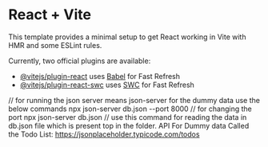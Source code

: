 # React + Vite

This template provides a minimal setup to get React working in Vite with HMR and some ESLint rules.

Currently, two official plugins are available:

- [@vitejs/plugin-react](https://github.com/vitejs/vite-plugin-react/blob/main/packages/plugin-react/README.md) uses [Babel](https://babeljs.io/) for Fast Refresh
- [@vitejs/plugin-react-swc](https://github.com/vitejs/vite-plugin-react-swc) uses [SWC](https://swc.rs/) for Fast Refresh

// for running the json server means json-server for the dummy data use the below commands
npx json-server db.json --port 8000 // for changing the port
npx json-server db.json // use this command for reading the data in db.json file which is present top in the folder.
API For Dummy data Called the Todo List:
https://jsonplaceholder.typicode.com/todos
